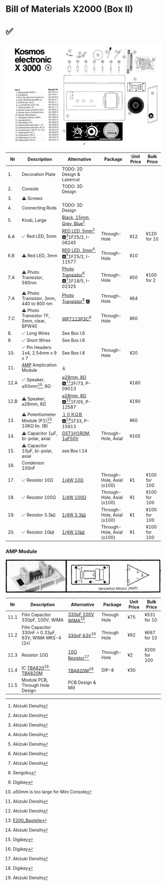 # Bill of Materials X2000 (Box II)

# ✅

![](images/Box_II.jpg)

| Nr  | Description            | Alternative            | Package                | Unit Price             |  Bulk Price            |
| --- | ---------------------- | ---------------------- | ---------------------- | ---------------------- | ---------------------- |
| 1.  | Decoration Plate       | TODO: 2D Design & Lasercut | | | |
| 2.  | Console                | TODO: 3D Design | | | |
| 3.  | ⚠️ Screws                 | | | | |
| 4.  | Connecting Rods        | TODO: 3D Design | | | |
| 5.  | Knob, Large            | [Black, 15mm](https://akizukidenshi.com/catalog/g/gP-00253/), [Grey, Blue](https://akizukidenshi.com/catalog/g/gP-06091/)[^1] | | | |
| 6.A  | ✅ Red LED, 5mm           | [RED LED, 5mm](https://akizukidenshi.com/catalog/g/gI-06245/)[^1] 🅰️[^1]1F25/2, I-06245 | Through-Hole | ¥12 | ¥120 for 10 |
| 6.B  | ⚠️ Red LED, 3mm           | [RED LED, 3mm](https://akizukidenshi.com/catalog/g/gI-11577/)[^1], 🅰️[^1]1F25/2, I-11577 | Through-Hole | ¥10 |  |
| 7.A  | ⚠️ Photo Transistor, 560nm     | [Photo Transistor](https://akizukidenshi.com/catalog/g/gI-02325/)[^1] 🅰️[^1]1F18/5, I-02325 | Through-Hole | ¥50 | ¥100 for 2 |
| 7.A  | ⚠️ Photo Transistor, 3mm, 440 to 800 nm   | [Photo Transistor](https://www.sengoku.co.jp/mod/sgk_cart/detail.php?code=EEHD-4HXG)[^3] 🅰 | Through-Hole | ¥84 |  |
| 7.C  | ⚠️ Photo Transistor TF, 5mm, clear, BPW40| [WP7113P3C](https://www.digikey.jp/en/products/detail/kingbright/WP7113P3C/7318904)[^2] | Through-Hole | ¥60 | |
| 8.  | ✅ Long Wires             | See Box I.6 | | | |
| 9.  | ✅ Short Wires            | See Box I.6 | | | |
| 10. | ✅ Pin Headers 1x4, 2.54mm x 9 x 7 | See Box I.8  | Through-Hole | ¥20 |  |
| 11. | [AMP](https://www.rigert.com/ee-wiki/index.php/KOSMOS_Verstärker-Modul) Amplication Module | [↓](#amp-module) | | | |
| 12.A | ✅ Speaker, ⌀50mm[^4], 8Ω | [⌀28mm, 8Ω](https://akizukidenshi.com/catalog/g/gP-09013/) 🅰️[^1]2F/73, P-09013| | ¥180 | |
| 12.B | ⚠️ Speaker, ⌀28mm, 8Ω | [⌀28mm, 8Ω](https://akizukidenshi.com/catalog/g/gP-12587/) 🅰️[^1]1F/05, P-12587| | ¥190 | |
| 13.  | ⚠️ Potentiometer Module (P1)[^5]  10KΩ lin. (B) | [１０ＫΩＢ](https://akizukidenshi.com/catalog/g/gP-15813/) 🅰️[^1]1F33, P-15813 | | ¥60 | |
| 14.  | ⚠️ Capacitor 1µF, bi-polar, axial | [GST1H1R0M, 1µF50V](https://www.sengoku.co.jp/mod/sgk_cart/detail.php?code=EEHD-0GMG) | Through-Hole, Axial |¥105 | | 
| 15.  | ⚠️ Capacitor 10µF, bi-polar, axial | see Box I.14  | | | | 
| 16.  | Condensor 100nF |  | | | | 
| 17. | ✅ Resistor 10Ω          | [1/4W 10Ω](https://akizukidenshi.com/catalog/g/gR-07805/)  | Through-Hole, Axial (x100) | ¥1 | ¥100 for 100|
| 18. | ✅ Resistor 100Ω         | [1/4W 100Ω](https://akizukidenshi.com/catalog/g/gR-07805/)  | Through-Hole, Axial (x100) | ¥1 | ¥100 for 100|
| 19. | ✅ Resistor 3.3㏀         | [1/4W 3.3㏀](https://akizukidenshi.com/catalog/g/gR-25103/)  | Through-Hole, Axial (x100) | ¥1 | ¥100 for 100 |
| 20. | ✅ Resistor 10㏀          | [1/4W 10㏀](https://akizukidenshi.com/catalog/g/gR-25223/)  | Through-Hole, Axial (x100) | ¥1 | ¥100 for 100 |



### AMP Module

![](images/AMP.jpg)

| Nr  | Description            | Alternative            | Package                | Unit Price             |  Bulk Price            |
| --- | ---------------------- | ---------------------- | ---------------------- | ---------------------- | ---------------------- |
| 11.1 | Film Capacitor 330pF, 100V, WIMA | [330pF 100V WIMA](https://www.digikey.jp/en/products/detail/wima/FKP2D003301D00JSSD/9370185)[^2] | Through Hole | ¥75| ¥531 for 10 |
| 11.2 | Film Capacitor 330nF = 0.33µF, 63V, WIMA MKS-4 (2x) | [330nF 63V](https://www.digikey.jp/en/products/detail/epcos---tdk-electronics/B32520C1334J000/592733)[^2] | Through Hole | ¥92 | ¥687 for 10 |
| 11.3 | Resistor 10Ω | [10Ω Resistor](https://akizukidenshi.com/catalog/g/gR-07948/)[^1] | Through-Hole | ¥2 | ¥200 for 100 |
| 11.4 | IC [TBA820](https://www.digikey.jp/en/products/detail/stmicroelectronics/TBA820M/634789?s=N4IgTCBcDaICoCECCAOMAGAsiAugXyA)[^2], [TBA820M](https://www.st.com/resource/en/datasheet/cd00000118.pdf) | [TBA820M](https://akizukidenshi.com/catalog/g/gI-17301/)[^1] | DIP-8 | ¥30 |  |
| 11.5 | Module PCB, Through Hole Design | PCB Design & Mill | | | |

[^1]: Akizuki Denshi
[^2]: Digikey
[^3]: Sengoku
[^4]: ⌀50mm is too large for Mini Console
[^5]: [E200_Bauteile](https://www.rigert.com/ee-wiki/index.php?title=KOSMOS_E200_Bauteile)
